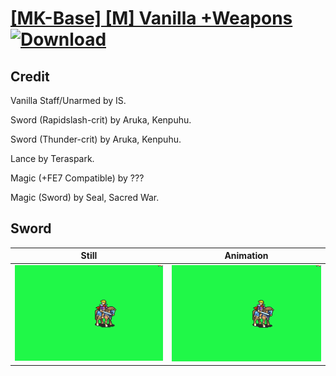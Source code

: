 # [\[MK-Base\] \[M\] Vanilla +Weapons](./) [![Download](https://img.shields.io/badge/Download--red?style=social&logo=github)](https://minhaskamal.github.io/DownGit/#/home?url=https://github.com/Klokinator/FE-Repo/tree/main/Battle%20Animations%2FMounted%20-%20Valks%2C%20MKs%2C%20Magi%2F%5BMK-Base%5D%20%5BM%5D%20Vanilla%20%2BWeapons%2F1.%20Sword%20(Rapidslash-crit))

## Credit

Vanilla Staff/Unarmed by IS.

Sword (Rapidslash-crit) by Aruka, Kenpuhu.

Sword (Thunder-crit) by Aruka, Kenpuhu.

Lance by Teraspark.

Magic (+FE7 Compatible) by ???

Magic (Sword) by Seal, Sacred War.

## Sword

| Still | Animation |
| :---: | :-------: |
| ![Sword still](./Sword_000.png) | ![Sword animation](./Sword.gif) |
